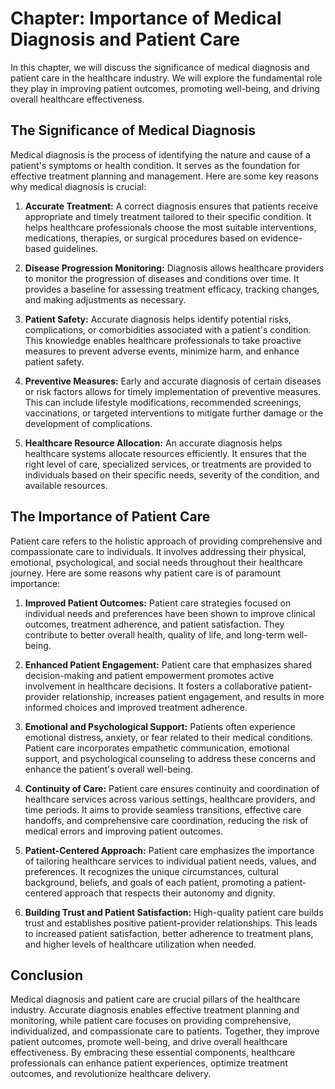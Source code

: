 Chapter: Importance of Medical Diagnosis and Patient Care
=========================================================

In this chapter, we will discuss the significance of medical diagnosis and patient care in the healthcare industry. We will explore the fundamental role they play in improving patient outcomes, promoting well-being, and driving overall healthcare effectiveness.

The Significance of Medical Diagnosis
-------------------------------------

Medical diagnosis is the process of identifying the nature and cause of a patient's symptoms or health condition. It serves as the foundation for effective treatment planning and management. Here are some key reasons why medical diagnosis is crucial:

1. **Accurate Treatment:** A correct diagnosis ensures that patients receive appropriate and timely treatment tailored to their specific condition. It helps healthcare professionals choose the most suitable interventions, medications, therapies, or surgical procedures based on evidence-based guidelines.

2. **Disease Progression Monitoring:** Diagnosis allows healthcare providers to monitor the progression of diseases and conditions over time. It provides a baseline for assessing treatment efficacy, tracking changes, and making adjustments as necessary.

3. **Patient Safety:** Accurate diagnosis helps identify potential risks, complications, or comorbidities associated with a patient's condition. This knowledge enables healthcare professionals to take proactive measures to prevent adverse events, minimize harm, and enhance patient safety.

4. **Preventive Measures:** Early and accurate diagnosis of certain diseases or risk factors allows for timely implementation of preventive measures. This can include lifestyle modifications, recommended screenings, vaccinations, or targeted interventions to mitigate further damage or the development of complications.

5. **Healthcare Resource Allocation:** An accurate diagnosis helps healthcare systems allocate resources efficiently. It ensures that the right level of care, specialized services, or treatments are provided to individuals based on their specific needs, severity of the condition, and available resources.

The Importance of Patient Care
------------------------------

Patient care refers to the holistic approach of providing comprehensive and compassionate care to individuals. It involves addressing their physical, emotional, psychological, and social needs throughout their healthcare journey. Here are some reasons why patient care is of paramount importance:

1. **Improved Patient Outcomes:** Patient care strategies focused on individual needs and preferences have been shown to improve clinical outcomes, treatment adherence, and patient satisfaction. They contribute to better overall health, quality of life, and long-term well-being.

2. **Enhanced Patient Engagement:** Patient care that emphasizes shared decision-making and patient empowerment promotes active involvement in healthcare decisions. It fosters a collaborative patient-provider relationship, increases patient engagement, and results in more informed choices and improved treatment adherence.

3. **Emotional and Psychological Support:** Patients often experience emotional distress, anxiety, or fear related to their medical conditions. Patient care incorporates empathetic communication, emotional support, and psychological counseling to address these concerns and enhance the patient's overall well-being.

4. **Continuity of Care:** Patient care ensures continuity and coordination of healthcare services across various settings, healthcare providers, and time periods. It aims to provide seamless transitions, effective care handoffs, and comprehensive care coordination, reducing the risk of medical errors and improving patient outcomes.

5. **Patient-Centered Approach:** Patient care emphasizes the importance of tailoring healthcare services to individual patient needs, values, and preferences. It recognizes the unique circumstances, cultural background, beliefs, and goals of each patient, promoting a patient-centered approach that respects their autonomy and dignity.

6. **Building Trust and Patient Satisfaction:** High-quality patient care builds trust and establishes positive patient-provider relationships. This leads to increased patient satisfaction, better adherence to treatment plans, and higher levels of healthcare utilization when needed.

Conclusion
----------

Medical diagnosis and patient care are crucial pillars of the healthcare industry. Accurate diagnosis enables effective treatment planning and monitoring, while patient care focuses on providing comprehensive, individualized, and compassionate care to patients. Together, they improve patient outcomes, promote well-being, and drive overall healthcare effectiveness. By embracing these essential components, healthcare professionals can enhance patient experiences, optimize treatment outcomes, and revolutionize healthcare delivery.
